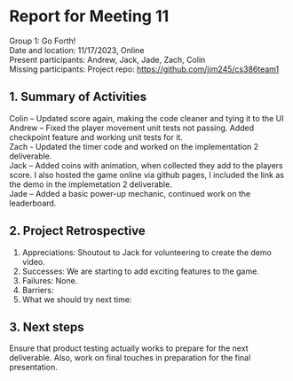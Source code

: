 # Report for Meeting 11
Group 1: Go Forth! <br>
Date and location: 11/17/2023, Online <br>
Present participants: Andrew, Jack, Jade, Zach, Colin <br>
Missing participants: 
Project repo: https://github.com/jim245/cs386team1 <br>

## 1. Summary of Activities
Colin – Updated score again, making the code cleaner and tying it to the UI<br>
Andrew – Fixed the player movement unit tests not passing. Added checkpoint feature and working unit tests for it. <br>
Zach - Updated the timer code and worked on the implementation 2 deliverable. <br>
Jack – Added coins with animation, when collected they add to the players score. I also hosted the game online via github pages, I included the link as the demo in the implemetation 2 deliverable. <br>
Jade – Added a basic power-up mechanic, continued work on the leaderboard. <br>

## 2. Project Retrospective
  1. Appreciations: Shoutout to Jack for volunteering to create the demo video. <br>
  2. Successes: We are starting to add exciting features to the game. <br>
  3. Failures: None. <br>
  4. Barriers: <br>
  5. What we should try next time: <br>

## 3. Next steps
Ensure that product testing actually works to prepare for the next deliverable. Also, work on final touches in preparation for the final presentation.
